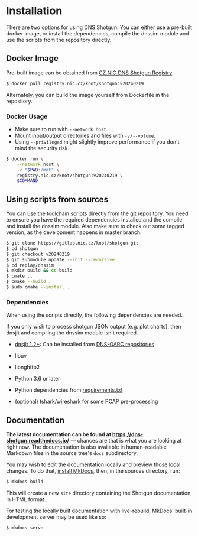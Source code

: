 # Installation

There are two options for using DNS Shotgun. You can either use a pre-built
docker image, or install the dependencies, compile the dnssim module and use
the scripts from the repository directly.

## Docker Image

Pre-built image can be obtained from [CZ.NIC DNS Shotgun
Registry](https://gitlab.nic.cz/knot/shotgun/container_registry/65).

```bash
$ docker pull registry.nic.cz/knot/shotgun:v20240219
```

Alternately, you can build the image yourself from Dockerfile in the repository.

### Docker Usage

- Make sure to run with `--network host`.
- Mount input/output directories and files with `-v/--volume`.
- Using `--privileged` might slightly improve performance if you don't mind the security risk.

```bash
$ docker run \
    --network host \
    -v "$PWD:/mnt" \
    registry.nic.cz/knot/shotgun:v20240219 \
    $COMMAND
```

## Using scripts from sources

You can use the toolchain scripts directly from the git repository. You need to
ensure you have the required dependencies installed and the compile and install
the dnssim module. Also make sure to check out some tagged version, as the
development happens in master branch.

```bash
$ git clone https://gitlab.nic.cz/knot/shotgun.git
$ cd shotgun
$ git checkout v20240219
$ git submodule update --init --recursive
$ cd replay/dnssim
$ mkdir build && cd build
$ cmake ..
$ cmake --build .
$ sudo cmake --install .
```

### Dependencies

When using the scripts directly, the following dependencies are needed.

If you only wish to process shotgun JSON output (e.g. plot charts), then dnsjit
and compiling the dnssim module isn't required.

- [dnsjit 1.2+](https://github.com/DNS-OARC/dnsjit): Can be installed from [DNS-OARC
  repositories](https://dev.dns-oarc.net/packages/).
- libuv
- libnghttp2

- Python 3.6 or later
- Python dependencies from [requirements.txt](https://gitlab.nic.cz/knot/shotgun/-/blob/master/requirements.txt)
- (optional) tshark/wireshark for some PCAP pre-processing

## Documentation

**The latest documentation can be found at
<https://dns-shotgun.readthedocs.io/>** &mdash; chances are that is what you are
looking at right now. The documentation is also available in human-readable
Markdown files in the source tree's `docs` subdirectory.

You may wish to edit the documentation locally and preview those local changes.
To do that, [install MkDocs](https://www.mkdocs.org/user-guide/installation/),
then, in the sources directory, run:

```bash
$ mkdocs build
```

This will create a new `site` directory containing the Shotgun documentation in
HTML format.

For testing the locally built documentation with live-rebuild, MkDocs' built-in
development server may be used like so:

```bash
$ mkdocs serve
```
